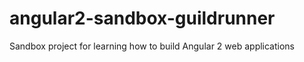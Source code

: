 # angular2-sandbox-guildrunner
Sandbox project for learning how to build Angular 2 web applications
